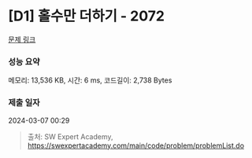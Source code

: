# [D1] 홀수만 더하기 - 2072 

[문제 링크](https://swexpertacademy.com/main/code/problem/problemDetail.do?contestProbId=AV5QSEhaA5sDFAUq) 

### 성능 요약

메모리: 13,536 KB, 시간: 6 ms, 코드길이: 2,738 Bytes

### 제출 일자

2024-03-07 00:29



> 출처: SW Expert Academy, https://swexpertacademy.com/main/code/problem/problemList.do